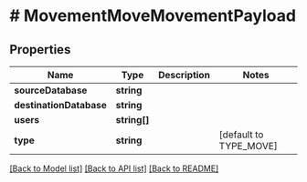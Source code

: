 # # MovementMoveMovementPayload

## Properties

Name | Type | Description | Notes
------------ | ------------- | ------------- | -------------
**sourceDatabase** | **string** |  |
**destinationDatabase** | **string** |  |
**users** | **string[]** |  |
**type** | **string** |  | [default to TYPE_MOVE]

[[Back to Model list]](../../README.md#models) [[Back to API list]](../../README.md#endpoints) [[Back to README]](../../README.md)
